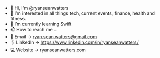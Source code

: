 - 👋 Hi, I’m @ryanseanwatters
- 👀 I’m interested in all things tech, current events, finance, health and fitness.
- 🌱 I’m currently learning Swift
- 📫 How to reach me ...
- 📧 Email → ryan.sean.watters@gmail.com
- 🖇 LinkedIn → https://www.linkedin.com/in/ryanseanwatters/
- 💻 Website → ryanseanwatters.com

<!---
ryanseanwatters/ryanseanwatters is a ✨ special ✨ repository because its `README.md` (this file) appears on your GitHub profile.
You can click the Preview link to take a look at your changes.
--->
